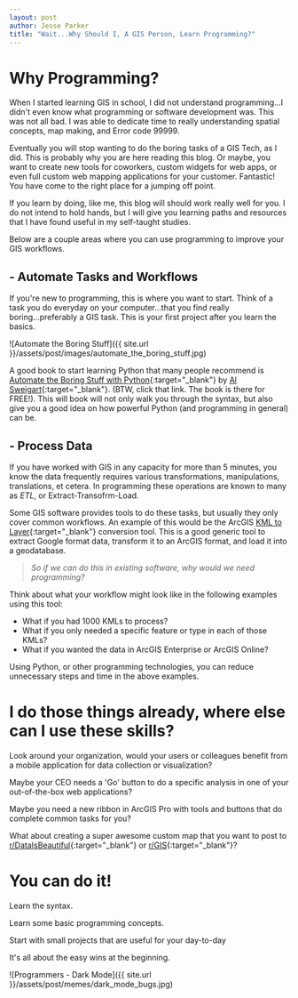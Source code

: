 ```yaml
---
layout: post
author: Jesse Parker
title: "Wait...Why Should I, A GIS Person, Learn Programming?"
---
```


# Why Programming?
When I started learning GIS in school, I did not understand programming...I didn't even know what programming or software development was. This was not all bad. I was able to dedicate time to really understanding spatial concepts, map making, and Error code 99999. 

Eventually you will stop wanting to do the boring tasks of a GIS Tech, as I did. This is probably why you are here reading this blog. Or maybe, you want to create new tools for coworkers, custom widgets for web apps, or even full custom web mapping applications for your customer. Fantastic! You have come to the right place for a jumping off point.

If you learn by doing, like me, this blog will should work really well for you. I do not intend to hold hands, but I will give you learning paths and resources that I have found useful in my self-taught studies.


Below are a couple areas where you can use programming to improve your GIS workflows.

## - Automate Tasks and Workflows
If you're new to programming, this is where you want to start. Think of a task you do everyday on your computer...that you find really boring...preferably a GIS task. This is your first project after you learn the basics. 

![Automate the Boring Stuff]({{ site.url }}/assets/post/images/automate_the_boring_stuff.jpg)

A good book to start learning Python that many people recommend is [Automate the Boring Stuff with Python](https://automatetheboringstuff.com/){:target="_blank"} by [Al Sweigart](https://twitter.com/AlSweigart){:target="_blank"}. (BTW, click that link. The book is there for FREE!). This will book will not only walk you through the syntax, but also give you a good idea on how powerful Python (and programming in general) can be.

## - Process Data
If you have worked with GIS in any capacity for more than 5 minutes, you know the data frequently requires various transformations, manipulations, translations, et cetera. In programming these operations are known to many as *ETL*, or Extract-Transofrm-Load.

Some GIS software provides tools to do these tasks, but usually they only cover common workflows. An example of this would be the ArcGIS [KML to Layer](https://pro.arcgis.com/en/pro-app/latest/tool-reference/conversion/kml-to-layer.htm){:target="_blank"} conversion tool. This is a good generic tool to extract Google format data, transform it to an ArcGIS format, and load it into a geodatabase. 

> *So if we can do this in existing software, why would we need programming?*

Think about what your workflow might look like in the following examples using this tool:
- What if you had 1000 KMLs to process?
- What if you only needed a specific feature or type in each of those KMLs?
- What if you wanted the data in ArcGIS Enterprise or ArcGIS Online?

Using Python, or other programming technologies, you can reduce unnecessary steps and time in the above examples.

# I do those things already, where else can I use these skills?

Look around your organization, would your users or colleagues benefit from a mobile application for data collection or visualization?

Maybe your CEO needs a 'Go' button to do a specific analysis in one of your out-of-the-box web applications?

Maybe you need a new ribbon in ArcGIS Pro with tools and buttons that do complete common tasks for you?

What about creating a super awesome custom map that you want to post to [r/DataIsBeautiful](https://www.reddit.com/r/dataisbeautiful){:target="_blank"} or [r/GIS](https://www.reddit.com/r/gis){:target="_blank"}?

# You can do it!

Learn the syntax.

Learn some basic programming concepts.

Start with small projects that are useful for your day-to-day 

It's all about the easy wins at the beginning. 

![Programmers - Dark Mode]({{ site.url }}/assets/post/memes/dark_mode_bugs.jpg)
